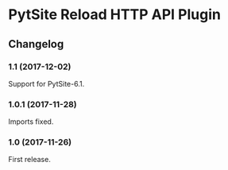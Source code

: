 # PytSite Reload HTTP API Plugin


## Changelog


### 1.1 (2017-12-02)

Support for PytSite-6.1.


### 1.0.1 (2017-11-28)

Imports fixed.


### 1.0 (2017-11-26)

First release.

